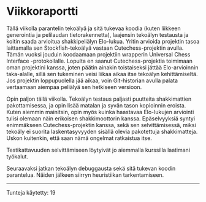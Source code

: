 # Viikkoraportti

Tällä viikolla parantelin tekoälyä ja sitä tukevaa koodia (kuten liikkeen generointia ja pelilaudan tietorakennetta), laajensin tekoälyn testausta ja koitin saada arvioitua shakkipeliälyn Elo-lukua. Yritin arvioida projektin tasoa laittamalla sen Stockfish-tekoälyä vastaan Cutechess-projektin avulla. Tämän vuoksi jouduin koodaamaan projektiin wrapperin Universal Chess Interface -protokollalle. Lopulta en saanut Cutechess-projektia toimimaan oman projektini kanssa, joten päätin ainakin toistaiseksi jättää Elo-arvioinnin taka-alalle, sillä sen tukeminen veisi liikaa aikaa itse tekoälyn kehittämiseltä. Jos projektin loppupuolella jää aikaa, voin Git-historian avulla palata vertaamaan aiempaa peliälyä sen hetkiseen versioon.

Opin paljon tällä viikolla. Tekoälyn testaus paljasti puutteita shakkimattien pakottamisessa, ja opin lisää matalan ja syvän tason kopioinnin eroista. Kuten aiemmin mainitsin, opin myös kuinka haastavaa Elo-lukujen arviointi tulisi olemaan näin erikoisen shakkimoottorin kanssa. Epäselvyyksiä syntyi enimmäkseen Cutechess-projektin kanssa, sekä sen selvittämisessä, miksi tekoäly ei suorita laskentasyvyyden sisällä olevia pakotettuja shakkimatteja. Uskon kuitenkin, että saan nämä ongelmat ratkaistua itse.

Testikattavuuden selvittämiseen löytyivät jo aiemmalla kurssilla laatimani työkalut.

Seuraavaksi jatkan tekoälyn debuggausta sekä sitä tukevan koodin parantelua. Näiden jälkeen siirryn heuristiikan tarkentamiseen.

---
Tunteja käytetty: 19